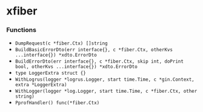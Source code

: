 # xfiber

### Functions

+ `DumpRequest(c *fiber.Ctx) []string`
+ `BuildBasicErrorDto(err interface{}, c *fiber.Ctx, otherKvs ...interface{}) *xdto.ErrorDto`
+ `BuildErrorDto(err interface{}, c *fiber.Ctx, skip int, doPrint bool, otherKvs ...interface{}) *xdto.ErrorDto`
+ `type LoggerExtra struct {}`
+ `WithLogrus(logger *logrus.Logger, start time.Time, c *gin.Context, extra *LoggerExtra)`
+ `WithLogger(logger *log.Logger, start time.Time, c *fiber.Ctx, other string)`
+ `PprofHandler() func(*fiber.Ctx)`
